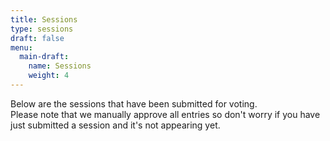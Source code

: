 ```yaml
---
title: Sessions
type: sessions
draft: false
menu:
  main-draft:
    name: Sessions
    weight: 4
---
```

Below are the sessions that have been submitted for voting.  
Please note that we manually approve all entries so don't worry if you have just submitted a session and it's not appearing yet.
